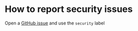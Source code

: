 # How to report security issues
Open a [GitHub issue](https://github.com/dhui/passhash/issues) and use the `security` label
